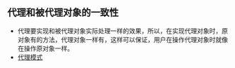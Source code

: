 ## 代理和被代理对象的一致性
* 代理要实现和被代理对象实际处理一样的效果，所以，在实现代理对象时，原对象有的方法，代理对象一样有，这样可以保证，用户在操作代理对象时就像在操作原对象一样。
* [代理模式](https://segmentfault.com/a/1190000012926332)